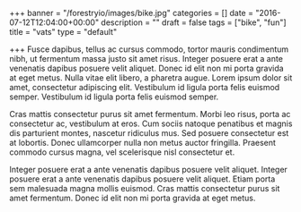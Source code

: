 +++
banner = "/forestryio/images/bike.jpg"
categories = []
date = "2016-07-12T12:04:00+00:00"
description = ""
draft = false
tags = ["bike", "fun"]
title = "vats"
type = "default"

+++
Fusce dapibus, tellus ac cursus commodo, tortor mauris condimentum nibh, ut fermentum massa justo sit amet risus. Integer posuere erat a ante venenatis dapibus posuere velit aliquet. Donec id elit non mi porta gravida at eget metus. Nulla vitae elit libero, a pharetra augue. Lorem ipsum dolor sit amet, consectetur adipiscing elit. Vestibulum id ligula porta felis euismod semper. Vestibulum id ligula porta felis euismod semper.

Cras mattis consectetur purus sit amet fermentum. Morbi leo risus, porta ac consectetur ac, vestibulum at eros. Cum sociis natoque penatibus et magnis dis parturient montes, nascetur ridiculus mus. Sed posuere consectetur est at lobortis. Donec ullamcorper nulla non metus auctor fringilla. Praesent commodo cursus magna, vel scelerisque nisl consectetur et.

Integer posuere erat a ante venenatis dapibus posuere velit aliquet. Integer posuere erat a ante venenatis dapibus posuere velit aliquet. Etiam porta sem malesuada magna mollis euismod. Cras mattis consectetur purus sit amet fermentum. Donec id elit non mi porta gravida at eget metus.